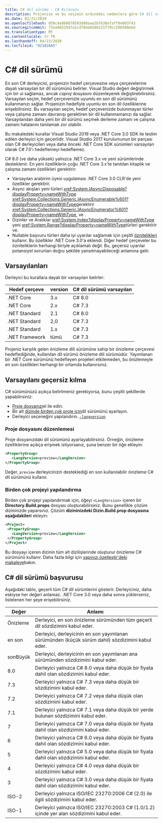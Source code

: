```yaml
---
title: C# dil sürümü - C# Kılavuzu
description: Projenize ve bu seçimin ardındaki nedenlere göre C# dil sürümünün nasıl belirlendiği hakkında bilgi edinin. Varsayılanı el ile nasıl geçersiz kısıkyavaş geçersiz kılılabildiğini öğrenin.
ms.date: 02/21/2020
ms.openlocfilehash: 850c4a860878593d80aaa3b7b38efaff9e003f43
ms.sourcegitcommit: 73aa9653547a1cd70ee6586221f79cc29b588ebd
ms.translationtype: MT
ms.contentlocale: tr-TR
ms.lasthandoff: 04/23/2020
ms.locfileid: "82102665"
---
```

# <a name="c-language-versioning"></a>C# dil sürümü

En son C# derleyicisi, projenizin hedef çerçevesine veya çerçevelerine dayalı varsayılan bir dil sürümünü belirler. Visual Studio değeri değiştirmek için bir ui sağlamaz, ancak *csproj* dosyasını düzenleyerek değiştirebilirsiniz. Varsayılan seçim, hedef çerçevenizle uyumlu en son dil sürümünü kullanmanızı sağlar. Projenizin hedefiyle uyumlu en son dil özelliklerine erişebilirsiniz. Bu varsayılan seçim, hedef çerçevenizde bulunmayan türler veya çalışma zamanı davranışı gerektiren bir dil kullanmamanızı da sağlar. Varsayılandan daha yeni bir dil sürümü seçmek derleme zamanı ve çalışma zamanı hatalarını tanılamak zor olabilir.

Bu makaledeki kurallar Visual Studio 2019 veya .NET Core 3.0 SDK ile teslim edilen derleyici için geçerlidir. Visual Studio 2017 kurulumunun bir parçası olan C# derleyicileri veya daha önceki .NET Core SDK sürümleri varsayılan olarak C# 7.0'ı hedeflemeyi hedeflemez.

C# 8.0 (ve daha yüksek) yalnızca .NET Core 3.x ve yeni sürümlerinde desteklenir. En yeni özelliklerin çoğu .NET Core 3.x'te tanıtılan kitaplık ve çalışma zamanı özellikleri gerektirir:

- Varsayılan arabirim üyesi uygulaması .NET Core 3.0 CLR'de yeni özellikler gerektirir.
- Async akışları yeni türleri <xref:System.IAsyncDisposable?displayProperty=nameWithType> <xref:System.Collections.Generic.IAsyncEnumerable%601?displayProperty=nameWithType>gerektirir <xref:System.Collections.Generic.IAsyncEnumerator%601?displayProperty=nameWithType>, ve .
- Dizinler ve Aralıklar <xref:System.Index?displayProperty=nameWithType> yeni <xref:System.Range?displayProperty=nameWithType>türleri gerektirir ve.
- Nullable başvuru türleri daha iyi uyarılar sağlamak için çeşitli [öznitelikleri](attributes/nullable-analysis.md) kullanır. Bu özellikler .NET Core 3.0'a eklendi. Diğer hedef çerçeveler bu özniteliklerin herhangi biriyle açıklamalı değil. Bu, geçersiz uyarılar potansiyel sorunları doğru şekilde yansıtmayabileceği anlamına gelir.

## <a name="defaults"></a>Varsayılanları

Derleyici bu kurallara dayalı bir varsayılan belirler:

|Hedef çerçeve|version|C# dil sürümü varsayılan|
|----------------|-------|---------------------------|
|.NET Core|3.x|C# 8.0|
|.NET Core|2.x|C# 7.3|
|.NET Standard|2.1|C# 8.0|
|.NET Standard|2,0|C# 7.3|
|.NET Standard|1.x|C# 7.3|
|.NET Framework|tümü|C# 7.3|

Projeniz karşılık gelen önizleme dili sürümüne sahip bir önizleme çerçevesi hedeflediğinde, kullanılan dil sürümü önizleme dili sürümüdür. Yayımlanan bir .NET Core sürümünü hedefleyen projeleri etkilemeden, bu önizlemeyle en son özellikleri herhangi bir ortamda kullanırsınız.

## <a name="override-a-default"></a>Varsayılanı geçersiz kılma

C# sürümünüzü açıkça belirtmeniz gerekiyorsa, bunu çeşitli şekillerde yapabilirsiniz:

- [Proje dosyanızı](#edit-the-project-file)el ile edin.
- Bir alt [dizinde birden çok proje için](#configure-multiple-projects)dil sürümünü ayarlayın.
- Derleyici seçeneğini yapılandırın. [ `-langversion` ](compiler-options/langversion-compiler-option.md)

### <a name="edit-the-project-file"></a>Proje dosyasını düzenlemesi

Proje dosyanızdaki dil sürümünü ayarlayabilirsiniz. Örneğin, önizleme özelliklerine açıkça erişmek istiyorsanız, şuna benzer bir öğe ekleyin:

```xml
<PropertyGroup>
   <LangVersion>preview</LangVersion>
</PropertyGroup>
```

Değer, `preview` derleyicinizin desteklediği en son kullanılabilir önizleme C# dil sürümünü kullanır.

### <a name="configure-multiple-projects"></a>Birden çok projeyi yapılandırma

Birden çok projeyi yapılandırmak için, öğeyi `<LangVersion>` içeren bir **Directory.Build.props** dosyası oluşturabilirsiniz. Bunu genellikle çözüm dizininizde yaparsınız. Çözüm **dizininizdeki Dizin.Build.prop dosyasına aşağıdakileri** ekleyin:

```xml
<Project>
 <PropertyGroup>
   <LangVersion>preview</LangVersion>
 </PropertyGroup>
</Project>
```

Bu dosyayı içeren dizinin tüm alt dizilişlerinde oluşturur önizleme C# sürümünü kullanır. Daha fazla bilgi için [yapınızı özelleştir'deki makaleye](/visualstudio/msbuild/customize-your-build)bakın.

## <a name="c-language-version-reference"></a>C# dil sürümü başvurusu

Aşağıdaki tablo, geçerli tüm C# dil sürümlerini gösterir. Derleyiciniz, daha eskiyse her değeri anlamaz. .NET Core 3.0 veya daha sonra yüklerseniz, listelenen her şeye erişebilirsiniz.

|Değer|Anlamı|
|------------|-------------|
|Önizleme|Derleyici, en son önizleme sürümünden tüm geçerli dil sözdizimini kabul eder.|
|en son|Derleyici, derleyicinin en son yayımlanan sürümünden (küçük sürüm dahil) sözdizimini kabul eder.|
|sonBüyük|Derleyici, derleyicinin en son yayımlanan ana sürümünden sözdizimini kabul eder.|
|8.0|Derleyici yalnızca C# 8.0 veya daha düşük bir fiyata dahil olan sözdizimini kabul eder.|
|7.3|Derleyici yalnızca C# 7.3 veya daha düşük bir sözdizimini kabul eder.|
|7.2|Derleyici yalnızca C# 7.2 veya daha düşük olan sözdizimini kabul eder.|
|7.1|Derleyici yalnızca C# 7.1 veya daha düşük bir yerde bulunan sözdizimini kabul eder.|
|7|Derleyici yalnızca C# 7.0 veya daha düşük bir fiyata dahil olan sözdizimini kabul eder.|
|6|Derleyici yalnızca C# 6.0 veya daha düşük bir fiyata dahil olan sözdizimini kabul eder.|
|5|Derleyici yalnızca C# 5.0 veya daha düşük bir fiyata dahil olan sözdizimini kabul eder.|
|4|Derleyici yalnızca C# 4.0 veya daha düşük bir sözdizimini kabul eder.|
|3|Derleyici yalnızca C# 3.0 veya daha düşük bir fiyata dahil olan sözdizimini kabul eder.|
|ISO-2|Derleyici yalnızca ISO/IEC 23270:2006 C# (2.0) ile ilgili sözdizimini kabul eder. |
|ISO-1|Derleyici yalnızca ISO/IEC 23270:2003 C# (1.0/1.2) içinde yer alan sözdizimini kabul eder. |
